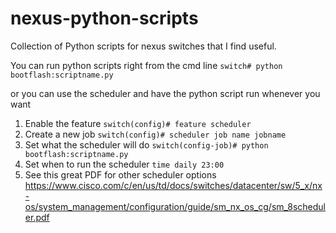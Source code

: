 # nexus-python-scripts

Collection of Python scripts for nexus switches that I find useful.

You can run python scripts right from the cmd line 
```switch# python bootflash:scriptname.py```

or you can use the scheduler and have the python script run whenever you want

1. Enable the feature ```switch(config)# feature scheduler```
2. Create a new job ```switch(config)# scheduler job name jobname```
3. Set what the scheduler will do ```switch(config-job)# python bootflash:scriptname.py```
4. Set when to run the scheduler ```time daily 23:00```
  1. See this great PDF for other scheduler options https://www.cisco.com/c/en/us/td/docs/switches/datacenter/sw/5_x/nx-os/system_management/configuration/guide/sm_nx_os_cg/sm_8scheduler.pdf
